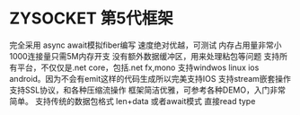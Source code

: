 # ZYSOCKET 第5代框架

完全采用 async await模拟fiber编写
速度绝对优越，可测试
内存占用量非常小 1000连接量只需5M内存开支 
没有额外数据缓冲区，用来处理粘包等问题
支持所有平台，不仅仅是.net core，包括.net fx,mono
支持windwos linux ios android。因为不会有emit这样的代码生成所以完美支持IOS
支持stream嵌套操作
支持SSL协议，和各种压缩流操作
框架简洁优雅，可参考各种DEMO，入门非常简单。
支持传统的数据包格式 len+data
或者await模式 直接read type

